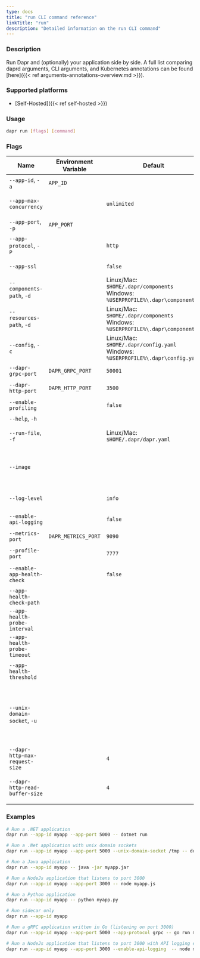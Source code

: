 ```yaml
---
type: docs
title: "run CLI command reference"
linkTitle: "run"
description: "Detailed information on the run CLI command"
---
```


### Description

Run Dapr and (optionally) your application side by side. A full list comparing daprd arguments, CLI arguments, and Kubernetes annotations can be found [here]({{< ref arguments-annotations-overview.md >}}).

### Supported platforms

- [Self-Hosted]({{< ref self-hosted >}})

### Usage

```bash
dapr run [flags] [command]
```

### Flags

| Name                           | Environment Variable | Default                                                                            | Description                                                                                          |
| ------------------------------ | -------------------- | ---------------------------------------------------------------------------------- | ---------------------------------------------------------------------------------------------------- |
| `--app-id`, `-a`               | `APP_ID`             |                                                                                    | The id for your application, used for service discovery                                              |
| `--app-max-concurrency`        |                      | `unlimited`                                                                        | The concurrency level of the application; default is unlimited                                     |
| `--app-port`, `-p`             | `APP_PORT`           |                                                                                    | The port your application is listening on                                                            |
| `--app-protocol`, `-P`         |                      | `http`                                                                             | The protocol Dapr uses to talk to the application. Valid values are: `http` or `grpc` |
| `--app-ssl`                    |                      | `false`                                                                            | Enable https when Dapr invokes the application                                                       |
| `--components-path`, `-d`      |                      | Linux/Mac: `$HOME/.dapr/components` <br/>Windows: `%USERPROFILE%\.dapr\components`   | **Deprecated** in favor of `--resources-path`                                                                  |
| `--resources-path`, `-d`      |                      | Linux/Mac: `$HOME/.dapr/components` <br/>Windows: `%USERPROFILE%\.dapr\components`   | The path for components directory                                                                  |
| `--config`, `-c`               |                      | Linux/Mac: `$HOME/.dapr/config.yaml` <br/>Windows: `%USERPROFILE%\.dapr\config.yaml` | Dapr configuration file                                                                            |
| `--dapr-grpc-port`             | `DAPR_GRPC_PORT`     | `50001`                                                                            | The gRPC port for Dapr to listen on                                                                  |
| `--dapr-http-port`             | `DAPR_HTTP_PORT`     | `3500`                                                                             | The HTTP port for Dapr to listen on                                                                  |
| `--enable-profiling`           |                      | `false`                                                                            | Enable "pprof" profiling via an HTTP endpoint                                                        |
| `--help`, `-h`                 |                      |                                                                                    | Print the help message                                                                              |
| `--run-file`, `-f`                 |                      |  Linux/Mac: `$HOME/.dapr/dapr.yaml`                              | Run multiple applications at once using a multi-app run (MapR) template file                                                                              |
| `--image`                      |                      |                                                                                    | Use a custom Docker image. Format is `repository/image` for Docker Hub, or `example.com/repository/image` for a custom registry. |
| `--log-level`                  |                      | `info`                                                                             | The log verbosity. Valid values are: `debug`, `info`, `warn`, `error`, `fatal`, or `panic`           |
| `--enable-api-logging`         |                      | `false`                                                                            | Enable the logging of all API calls from application to Dapr      |
| `--metrics-port`               | `DAPR_METRICS_PORT`  | `9090`                                                                             | The port that Dapr sends its metrics information to                                                  |
| `--profile-port`               |                      | `7777`                                                                             | The port for the profile server to listen on                                                         |
| `--enable-app-health-check`    |                      | `false`                                                                            | Enable health checks for the application using the protocol defined with app-protocol |
| `--app-health-check-path`      |                      |                                                                                    | Path used for health checks; HTTP only |
| `--app-health-probe-interval`  |                      |                                                                                    | Interval to probe for the health of the app in seconds |
| `--app-health-probe-timeout`   |                      |                                                                                    | Timeout for app health probes in milliseconds |
| `--app-health-threshold`       |                      |                                                                                    | Number of consecutive failures for the app to be considered unhealthy |
| `--unix-domain-socket`, `-u`   |                      |                                                                                    |  Path to a unix domain socket dir mount. If specified, communication with the Dapr sidecar uses unix domain sockets for lower latency and greater throughput when compared to using TCP ports. Not available on Windows. |
| `--dapr-http-max-request-size` |                      | `4`                                                                                | Max size of the request body in MB.                                                                      |
| `--dapr-http-read-buffer-size` |                      | `4`                                                                                | Max size of the HTTP read buffer in KB. This also limits the maximum size of HTTP headers. The default 4 KB |

### Examples

```bash
# Run a .NET application
dapr run --app-id myapp --app-port 5000 -- dotnet run

# Run a .Net application with unix domain sockets
dapr run --app-id myapp --app-port 5000 --unix-domain-socket /tmp -- dotnet run

# Run a Java application
dapr run --app-id myapp -- java -jar myapp.jar

# Run a NodeJs application that listens to port 3000
dapr run --app-id myapp --app-port 3000 -- node myapp.js

# Run a Python application
dapr run --app-id myapp -- python myapp.py

# Run sidecar only
dapr run --app-id myapp

# Run a gRPC application written in Go (listening on port 3000)
dapr run --app-id myapp --app-port 5000 --app-protocol grpc -- go run main.go

# Run a NodeJs application that listens to port 3000 with API logging enabled
dapr run --app-id myapp --app-port 3000 --enable-api-logging  -- node myapp.js
```
